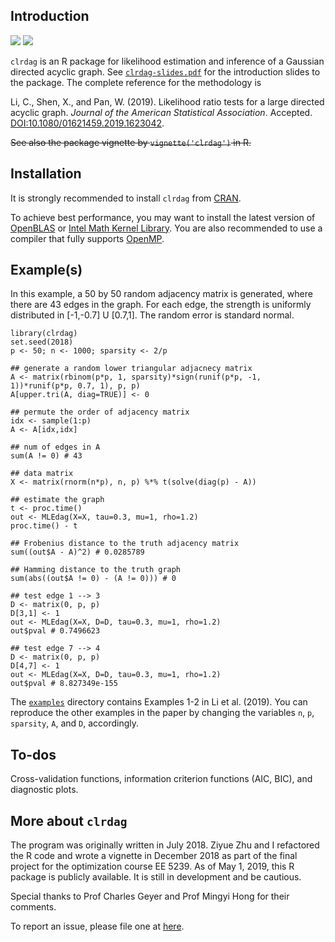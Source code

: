 ## Introduction

<img src="https://www.r-pkg.org/badges/version/clrdag">
<img src="https://cranlogs.r-pkg.org/badges/grand-total/clrdag">

`clrdag` is an R package for likelihood estimation and inference of a Gaussian directed acyclic graph. 
See [`clrdag-slides.pdf`](https://github.com/chunlinli/clrdag/blob/master/clrdag-slides.pdf) for the introduction slides to the package. 
The complete reference for the methodology is 

Li, C., Shen, X., and Pan, W. (2019). Likelihood ratio tests for a large directed acyclic graph. *Journal of the American Statistical Association*. Accepted. [DOI:10.1080/01621459.2019.1623042](https://doi.org/10.1080/01621459.2019.1623042).

~~See also the package vignette by `vignette('clrdag')` in R.~~

## Installation 

It is strongly recommended to install `clrdag` from [CRAN](https://cran.r-project.org/package=clrdag). 

To achieve best performance, you may want to install the latest version of [OpenBLAS](https://github.com/xianyi/OpenBLAS) or [Intel Math Kernel Library](https://software.intel.com/mkl). You are also recommended to use a compiler that fully supports [OpenMP](https://www.openmp.org/). 

## Example(s)

In this example, a 50 by 50 random adjacency matrix is generated, 
where there are 43 edges in the graph. 
For each edge, the strength is uniformly distributed in [-1,-0.7] U [0.7,1]. The random error is standard normal. 

```
library(clrdag)
set.seed(2018)
p <- 50; n <- 1000; sparsity <- 2/p

## generate a random lower triangular adjacnecy matrix
A <- matrix(rbinom(p*p, 1, sparsity)*sign(runif(p*p, -1, 1))*runif(p*p, 0.7, 1), p, p)
A[upper.tri(A, diag=TRUE)] <- 0

## permute the order of adjacency matrix
idx <- sample(1:p)
A <- A[idx,idx]

## num of edges in A
sum(A != 0) # 43

## data matrix
X <- matrix(rnorm(n*p), n, p) %*% t(solve(diag(p) - A))

## estimate the graph
t <- proc.time()
out <- MLEdag(X=X, tau=0.3, mu=1, rho=1.2)
proc.time() - t 

## Frobenius distance to the truth adjacency matrix
sum((out$A - A)^2) # 0.0285789

## Hamming distance to the truth graph
sum(abs((out$A != 0) - (A != 0))) # 0

## test edge 1 --> 3
D <- matrix(0, p, p)
D[3,1] <- 1
out <- MLEdag(X=X, D=D, tau=0.3, mu=1, rho=1.2)
out$pval # 0.7496623

## test edge 7 --> 4
D <- matrix(0, p, p)
D[4,7] <- 1
out <- MLEdag(X=X, D=D, tau=0.3, mu=1, rho=1.2)
out$pval # 8.827349e-155
```

The [`examples`](https://github.com/chunlinli/clrdag/tree/master/examples) directory contains Examples 1-2 in Li et al. (2019). 
You can reproduce the other examples in the paper by changing the variables `n`, `p`, `sparsity`, `A`, and `D`, accordingly. 

## To-dos

Cross-validation functions, information criterion functions (AIC, BIC), and diagnostic plots. 

## More about `clrdag` 

The program was originally written in July 2018. 
Ziyue Zhu and I refactored the R code and wrote a vignette in December 2018 as part of the final project for the optimization course EE 5239. 
As of May 1, 2019, this R package is publicly available. 
It is still in development and be cautious.

Special thanks to Prof Charles Geyer and Prof Mingyi Hong for their comments.

To report an issue, please file one at [here](https://github.com/chunlinli/clrdag/issues).
